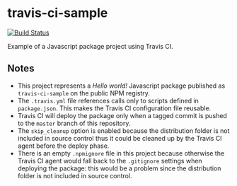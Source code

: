 # travis-ci-sample
[![Build Status](https://travis-ci.org/labarilem/travis-ci-sample.svg?branch=develop)](https://travis-ci.org/labarilem/travis-ci-sample)

Example of a Javascript package project using Travis CI.

## Notes

- This project represents a *Hello world!* Javascript package published as `travis-ci-sample` on the public NPM registry.
- The `.travis.yml` file references calls only to scripts defined in `package.json`. This makes the Travis CI configuration file reusable.
- Travis CI will deploy the package only when a tagged commit is pushed to the `master` branch of this repository.
- The `skip_cleanup` option is enabled because the distribution folder is not included in source control thus it could be cleaned up by the Travis CI agent before the deploy phase.
- There is an empty `.npmignore` file in this project because otherwise the Travis CI agent would fall back to the `.gitignore` settings when deploying the package: this would be a problem since the distribution folder is not included in source control.
